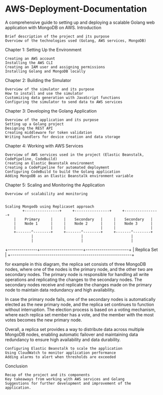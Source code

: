 # AWS-Deployment-Documentation
A comprehensive guide to setting up and deploying a scalable Golang web application with MongoDB on AWS.
Introduction

    Brief description of the project and its purpose
    Overview of the technologies used (Golang, AWS services, MongoDB)

Chapter 1: Setting Up the Environment

    Creating an AWS account
    Installing the AWS CLI
    Creating an IAM user and assigning permissions
    Installing Golang and MongoDB locally

Chapter 2: Building the Simulator

    Overview of the simulator and its purpose
    How to install and use the simulator
    Customizing data generation with JavaScript functions
    Configuring the simulator to send data to AWS services

Chapter 3: Developing the Golang Application

    Overview of the application and its purpose
    Setting up a Golang project
    Designing the REST API
    Creating middleware for token validation
    Writing handlers for device creation and data storage

Chapter 4: Working with AWS Services

    Overview of AWS services used in the project (Elastic Beanstalk, CodePipeline, CodeBuild)
    Creating an Elastic Beanstalk environment
    Creating a CodePipeline for automated deployment
    Configuring CodeBuild to build the Golang application
    Adding MongoDB as an Elastic Beanstalk environment variable

Chapter 5: Scaling and Monitoring the Application

    Overview of scalability and monitoring
    
    
    Scaling Mongodb using Replicaset approach 
            +----------------+     +----------------+     +----------------+
        |    Primary     |     |    Secondary   |     |    Secondary   |
        |    Node 1      |     |    Node 2      |     |    Node 3      |
        |                |     |                |     |                |
        +-------^--------+     +-------^--------+     +-------^--------+
                |                      |                      |
                |                      |                      |
+---------------+----------------------+----------------------+
|                      Replica Set                             |
+--------------------------------------------------------------+

for example in this diagram, the replica set consists of three MongoDB nodes, where one of the nodes is the primary node, and the other two are secondary nodes. The primary node is responsible for handling all write operations and replicating the changes to the secondary nodes. The secondary nodes receive and replicate the changes made on the primary node to maintain data redundancy and high availability.

In case the primary node fails, one of the secondary nodes is automatically elected as the new primary node, and the replica set continues to function without interruption. The election process is based on a voting mechanism, where each replica set member has a vote, and the member with the most votes becomes the new primary node.

Overall, a replica set provides a way to distribute data across multiple MongoDB nodes, enabling automatic failover and maintaining data redundancy to ensure high availability and data durability.


    Configuring Elastic Beanstalk to scale the application
    Using CloudWatch to monitor application performance
    Adding alarms to alert when thresholds are exceeded

Conclusion

    Recap of the project and its components
    Key takeaways from working with AWS services and Golang
    Suggestions for further development and improvement of the application.
